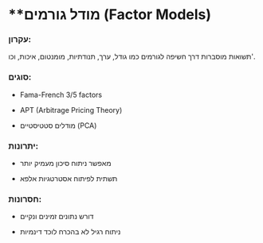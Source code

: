 # **מודל גורמים (Factor Models)

### עקרון:

תשואות מוסברות דרך חשיפה לגורמים כמו גודל, ערך, תנודתיות, מומנטום, איכות, וכו'.

### סוגים:

- Fama-French 3/5 factors
    
- APT (Arbitrage Pricing Theory)
    
- מודלים סטטיסטיים (PCA)
    

### יתרונות:

- מאפשר ניתוח סיכון מעמיק יותר
    
- תשתית לפיתוח אסטרטגיות אלפא
    

### חסרונות:

- דורש נתונים זמינים ונקיים
    
- ניתוח רגיל לא בהכרח לוכד דינמיות